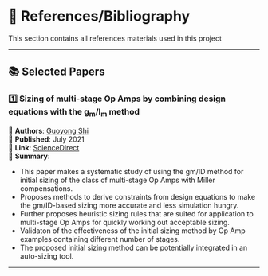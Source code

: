 # 📄 References/Bibliography  

This section contains all references materials used in this project  

---

## 📚 Selected Papers  

### **1️⃣ Sizing of multi-stage Op Amps by combining design equations with the g<sub>m</sub>/I<sub>m</sub> method**  

📌 **Authors**: [Guoyong Shi](https://ieeexplore.ieee.org/author/37267099200)  
📅 **Published**: July 2021  
🔗 **Link**: [ScienceDirect](https://www.sciencedirect.com/science/article/pii/S0167926021000316)  
📄 **Summary**:  
- This paper makes a systematic study of using the gm/ID method for initial sizing of the class of multi-stage Op Amps with Miller compensations.
- Proposes methods to derive constraints from design equations to make the gm/ID-based sizing more accurate and less simulation hungry.
- Further proposes heuristic sizing rules that are suited for application to multi-stage Op Amps for quickly working out acceptable sizing.
- Validaton of the effectiveness of the initial sizing method by Op Amp examples containing different number of stages.
- The proposed initial sizing method can be potentially integrated in an auto-sizing tool.

---